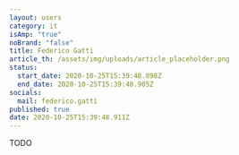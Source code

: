 ```yaml
---
layout: users
category: it
isAmp: "true"
noBrand: "false"
title: Federico Gatti
article_th: /assets/img/uploads/article_placeholder.png
status:
  start_date: 2020-10-25T15:39:48.898Z
  end_date: 2020-10-25T15:39:48.905Z
socials:
  mail: federico.gatti
published: true
date: 2020-10-25T15:39:48.911Z
---
```

TODO